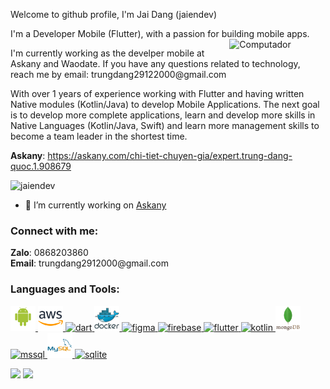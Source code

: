 <p align="start">Welcome to github profile, I'm Jai Dang (jaiendev)</p>
<p align="start">I'm a Developer Mobile (Flutter), with a passion for building mobile apps. <img src="https://user-images.githubusercontent.com/67283275/230816353-7ce1dd95-6a10-4d43-abe7-07f4bd8f0fba.gif" width="30.5%" height=auto align="right" alt="Computador"/></p>
<p align="start">I'm currently working as the develper mobile at Askany and Waodate. If you have any questions related to technology, reach me by email: trungdang29122000@gmail.com</p>
<p align="start">With over 1 years of experience working with Flutter and having written Native modules (Kotlin/Java) to develop Mobile Applications. The next goal is to develop more complete applications, learn and develop more skills in Native Languages (Kotlin/Java, Swift) and learn more management skills to become a team leader in the shortest time.</p>

<strong>Askany</strong>: https://askany.com/chi-tiet-chuyen-gia/expert.trung-dang-quoc.1.908679<br>

<p align="left"> <img src="https://komarev.com/ghpvc/?username=jaiendev&label=Profile%20views&color=0e75b6&style=flat" alt="jaiendev" /> </p>

- 🔭 I’m currently working on [Askany](https://play.google.com/store/apps/details?id=com.askany&pli=1)

<h3 align="left">Connect with me:</h3>
<strong>Zalo</strong>: 0868203860<br>
<strong>Email</strong>: trungdang2912000@gmail.com<br>
<p align="left">
</p>

<h3 align="left">Languages and Tools:</h3>
<p align="left"> <a href="https://developer.android.com" target="_blank" rel="noreferrer"> <img src="https://raw.githubusercontent.com/devicons/devicon/master/icons/android/android-original-wordmark.svg" alt="android" width="40" height="40"/> </a> <a href="https://aws.amazon.com" target="_blank" rel="noreferrer"> <img src="https://raw.githubusercontent.com/devicons/devicon/master/icons/amazonwebservices/amazonwebservices-original-wordmark.svg" alt="aws" width="40" height="40"/> </a> <a href="https://dart.dev" target="_blank" rel="noreferrer"> <img src="https://www.vectorlogo.zone/logos/dartlang/dartlang-icon.svg" alt="dart" width="40" height="40"/> </a> <a href="https://www.docker.com/" target="_blank" rel="noreferrer"> <img src="https://raw.githubusercontent.com/devicons/devicon/master/icons/docker/docker-original-wordmark.svg" alt="docker" width="40" height="40"/> </a> <a href="https://www.figma.com/" target="_blank" rel="noreferrer"> <img src="https://www.vectorlogo.zone/logos/figma/figma-icon.svg" alt="figma" width="40" height="40"/> </a> <a href="https://firebase.google.com/" target="_blank" rel="noreferrer"> <img src="https://www.vectorlogo.zone/logos/firebase/firebase-icon.svg" alt="firebase" width="40" height="40"/> </a> <a href="https://flutter.dev" target="_blank" rel="noreferrer"> <img src="https://www.vectorlogo.zone/logos/flutterio/flutterio-icon.svg" alt="flutter" width="40" height="40"/> </a> <a href="https://kotlinlang.org" target="_blank" rel="noreferrer"> <img src="https://www.vectorlogo.zone/logos/kotlinlang/kotlinlang-icon.svg" alt="kotlin" width="40" height="40"/> </a> <a href="https://www.mongodb.com/" target="_blank" rel="noreferrer"> <img src="https://raw.githubusercontent.com/devicons/devicon/master/icons/mongodb/mongodb-original-wordmark.svg" alt="mongodb" width="40" height="40"/> </a> <a href="https://www.microsoft.com/en-us/sql-server" target="_blank" rel="noreferrer"> <img src="https://www.svgrepo.com/show/303229/microsoft-sql-server-logo.svg" alt="mssql" width="40" height="40"/> </a> <a href="https://www.mysql.com/" target="_blank" rel="noreferrer"> <img src="https://raw.githubusercontent.com/devicons/devicon/master/icons/mysql/mysql-original-wordmark.svg" alt="mysql" width="40" height="40"/> </a> <a href="https://www.sqlite.org/" target="_blank" rel="noreferrer"> <img src="https://www.vectorlogo.zone/logos/sqlite/sqlite-icon.svg" alt="sqlite" width="40" height="40"/> </a> </p>

<p>
<img src="https://github-readme-stats.vercel.app/api?username=jaiendev&count_private=true&show_icons=true&theme=algolia&include_all_commits=true&custom_title=jaien&raw=true&border_radius=8&border_color=66CDAA" height="165em"/>
<img src="https://github-readme-stats.vercel.app/api/top-langs/?username=jaiendev&show_icons=true&layout=compact&cache_seconds=1800&langs_count=8&theme=algolia&count_private=true&show_icons=true&border_radius=8&border_color=66CDAA" height="165em"/>
</p>

